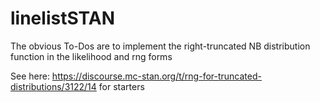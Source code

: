 # linelistSTAN

The obvious To-Dos are to implement the right-truncated NB distribution function
in the likelihood and rng forms

See here: https://discourse.mc-stan.org/t/rng-for-truncated-distributions/3122/14 
for starters